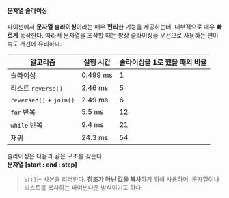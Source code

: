 #### 문자열 슬라이싱
파이썬에서 **문자열 슬라이싱**이라는 매우 **편리**한 기능을 제공하는데, 내부적으로 매우 **빠르게** 동작한다. 따라서 문자열을 조작할 때는 항상 슬라이싱을 우선으로 사용하는 편이 속도 개선에 유리하다.

| 알고리즘                    | 실행 시간   | 슬라이싱을 1로 했을 때의 비율 |
|-------------------------|---------|-------------------|
| 슬라이싱                    | 0.499 ms | 1                 |
| 리스트 `reverse()`         | 2.46 ms | 5                 |
| `reversed()` + `join()` | 2.49 ms | 6                 |
| `for` 반복                | 5.5 ms  | 12                |
| `while` 반복              | 9.4 ms  | 21                |
| 재귀                      | 24.3 ms | 54                |

슬라이싱은 다음과 같은 구조를 갖는다.<br>
**문자열 [start : end : step]**

> `S[:]`는 사본을 리터한다. **참조가 아닌 값을 복사**하기 위해 사용하며, 문자열이나 리스트를 복사하는 파이썬다운 방식이기도 하다.